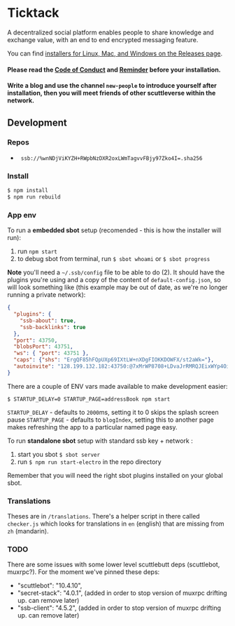# Ticktack

A decentralized social platform enables people to share knowledge and exchange value, with an end to end encrypted messaging feature. 

You can find [installers for Linux, Mac, and Windows on the Releases page](https://github.com/ticktackim/ticktack-workplan/releases).

#### Please read the [Code of Conduct](https://github.com/ticktackim/ticktack-network/wiki/Code-of-Conduct) and [Reminder](https://github.com/ticktackim/ticktack-network/wiki/REMINDER) before your installation. 

#### Write a blog and use the channel `new-people` to introduce yourself after installation, then you will meet friends of other scuttleverse within the network. 


## Development

### Repos

- ` ssb://%wnNDjViKYZH+RWpbNzDXR2oxLWmTagvvFBjy97Zko4I=.sha256`

### Install

```bash
$ npm install
$ npm run rebuild
```

### App env

To run a **embedded sbot** setup (recomended - this is how the installer will run):

1. run `npm start`
2. to debug sbot from terminal, run `$ sbot whoami` or `$ sbot progress`

**Note** you'll need a `~/.ssb/config` file to be able to do (2).
It should have the plugins you're using and a copy of the content of `default-config.json`, so will look something like (this example may be out of date, as we're no longer running a private network):

```json
{
  "plugins": {
    "ssb-about": true,
    "ssb-backlinks": true
  },
  "port": 43750,
  "blobsPort": 43751,
  "ws": { "port": 43751 },
  "caps": {"shs": "ErgQF85hFQpUXp69IXtLW+nXDgFIOKKDOWFX/st2aWk="},
  "autoinvite": "128.199.132.182:43750:@7xMrWP8708+LDvaJrRMRQJEixWYp4Oipa9ohqY7+NyQ=.ed25519~YC4ZnjHH8qzsyHe2sihW8WDlhxSUH33IthOi4EsldwQ="
}
```

There are a couple of ENV vars made available to make development easier:
```
$ STARTUP_DELAY=0 STARTUP_PAGE=addressBook npm start
```
`STARTUP_DELAY` - defaults to `2000`ms, setting it to 0 skips the splash screen pause
`STARTUP_PAGE` - defaults to `blogIndex`, setting this to another page makes refreshing the app to a particular named page easy.


To run **standalone sbot** setup with standard ssb key + network :

1. start you sbot `$ sbot server`
2. run `$ npm run start-electro` in the repo directory

Remember that you will need the right sbot plugins installed on your global sbot.


### Translations

Theses are in `/translations`.
There's a helper script in there called `checker.js` which looks for translations in `en` (english) that are missing from `zh` (mandarin).


### TODO

There are some issues with some lower level scuttlebutt deps (scuttlebot, muxrpc?). For the moment we've pinned these deps:
- "scuttlebot": "10.4.10",
- "secret-stack": "4.0.1", (added in order to stop version of muxrpc drifting up. can remove later)
- "ssb-client": "4.5.2", (added in order to stop version of muxrpc drifting up. can remove later)
